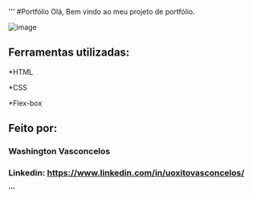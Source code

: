 '''
#Portfólio Olá, Bem vindo ao meu projeto de portfólio.

![image](https://user-images.githubusercontent.com/77756047/211304452-220fedf0-f91b-490f-8a65-a60ce860bc5c.png)

## Ferramentas utilizadas:

*HTML

*CSS

*Flex-box

## Feito por:

### Washington Vasconcelos

### Linkedin: https://www.linkedin.com/in/uoxitovasconcelos/

'''